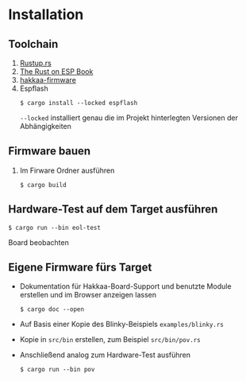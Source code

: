 # Installation

## Toolchain
1. [Rustup.rs](https://rustup.rs/)
2. [The Rust on ESP Book
](https://docs.espressif.com/projects/rust/book/installation/riscv.html)
3. [hakkaa-firmware](https://github.com/sirhcel/hakkaa-firmware)
4. Espflash
    ```
    $ cargo install --locked espflash
    ```
    `--locked` installiert genau die im Projekt hinterlegten Versionen der Abhängigkeiten

## Firmware bauen

1. Im Firware Ordner ausführen
    ```
    $ cargo build
    ```
  
## Hardware-Test auf dem Target ausführen

```
$ cargo run --bin eol-test
```

Board beobachten 

## Eigene Firmware fürs Target

* Dokumentation für Hakkaa-Board-Support und benutzte Module erstellen und im Browser anzeigen lassen
    ```
    $ cargo doc --open
    ```

* Auf Basis einer Kopie des Blinky-Beispiels `examples/blinky.rs`
* Kopie in `src/bin` erstellen, zum Beispiel `src/bin/pov.rs`
* Anschließend analog zum Hardware-Test ausführen
   ```
   $ cargo run --bin pov
   ```
